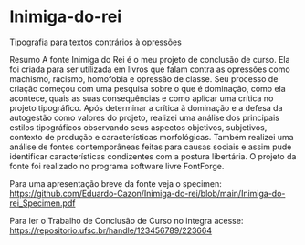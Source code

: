 # Inimiga-do-rei
Tipografia para textos contrários à opressões

Resumo
A fonte Inimiga do Rei é o meu projeto de conclusão de curso. Ela foi criada para ser utilizada em livros que falam contra as opressões como machismo, racismo, homofobia e opressão de classe.
Seu processo de criação começou com uma pesquisa sobre o que é dominação, como ela acontece, quais as suas consequências e como aplicar uma crítica no projeto tipográfico.
Após determinar a crítica à dominação e a defesa da autogestão como valores do projeto, realizei uma análise dos principais estilos tipográficos observando seus aspectos objetivos, subjetivos, contexto de produção e características morfológicas. Também realizei uma análise de fontes contemporâneas feitas para causas sociais e assim pude identificar características condizentes com a postura libertária.
O projeto da fonte foi realizado no programa software livre FontForge.

Para uma apresentação breve da fonte veja o specimen:
https://github.com/Eduardo-Cazon/Inimiga-do-rei/blob/main/Inimiga-do-rei_Specimen.pdf

Para ler o Trabalho de Conclusão de Curso no integra acesse:
https://repositorio.ufsc.br/handle/123456789/223664
